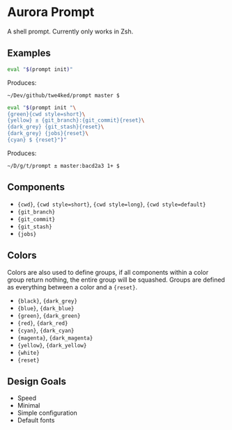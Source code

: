 # Aurora Prompt

A shell prompt. Currently only works in Zsh.

## Examples

```sh
eval "$(prompt init)"
```

Produces:

```
~/Dev/github/twe4ked/prompt master $
```

```sh
eval "$(prompt init "\
{green}{cwd style=short}\
{yellow} ± {git_branch}:{git_commit}{reset}\
{dark_grey} {git_stash}{reset}\
{dark_grey} {jobs}{reset}\
{cyan} $ {reset}")"
```

Produces:

```
~/D/g/t/prompt ± master:bacd2a3 1+ $
```

## Components

- `{cwd}`, `{cwd style=short}`, `{cwd style=long}`, `{cwd style=default}`
- `{git_branch}`
- `{git_commit}`
- `{git_stash}`
- `{jobs}`

## Colors

Colors are also used to define groups, if all components within a color group
return nothing, the entire group will be squashed. Groups are defined as
everything between a color and a `{reset}`.

- `{black}`, `{dark_grey}`
- `{blue}`, `{dark_blue}`
- `{green}`, `{dark_green}`
- `{red}`, `{dark_red}`
- `{cyan}`, `{dark_cyan}`
- `{magenta}`, `{dark_magenta}`
- `{yellow}`, `{dark_yellow}`
- `{white}`
- `{reset}`

## Design Goals

- Speed
- Minimal
- Simple configuration
- Default fonts
